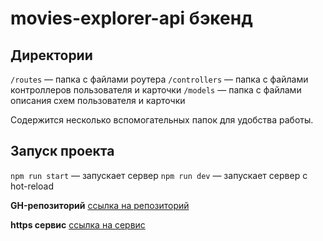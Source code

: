 # movies-explorer-api бэкенд

## Директории

`/routes` — папка с файлами роутера
`/controllers` — папка с файлами контроллеров пользователя и карточки
`/models` — папка с файлами описания схем пользователя и карточки

Содержится несколько вспомогательных папок для удобства работы.
## Запуск проекта

`npm run start` — запускает сервер
`npm run dev` — запускает сервер с hot-reload

**GH-репозиторий**
[ссылка на репозиторий](https://github.com/Salidors/movies-explorer-api)

**https сервис**
[ссылка на сервис](https://api.arcana.nomoredomainsicu.ru/)
